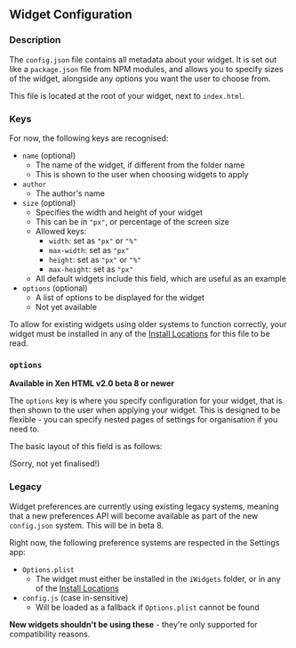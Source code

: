 ## Widget Configuration
### Description

The `config.json` file contains all metadata about your widget. It is set out like a `package.json` file from NPM modules, and allows you to specify sizes of the widget, alongside any options you want the user to choose from.

This file is located at the root of your widget, next to `index.html`.

### Keys

For now, the following keys are recognised:

- `name` (optional)
    - The name of the widget, if different from the folder name
    - This is shown to the user when choosing widgets to apply
- `author`
    - The author's name
- `size` (optional)
    - Specifies the width and height of your widget
    - This can be in `"px"`, or percentage of the screen size
    - Allowed keys:
        - `width`: set as `"px"` or `"%"`
        - `max-width`: set as `"px"`
        - `height`: set as `"px"` or `"%"`
        - `max-height`: set as `"px"`
    - All default widgets include this field, which are useful as an example
- `options` (optional)
    - A list of options to be displayed for the widget
    - Not yet available

To allow for existing widgets using older systems to function correctly, your widget must be installed in any of the [Install Locations](layout.html) for this file to be read.

### `options`

**Available in Xen HTML v2.0 beta 8 or newer**

The `options` key is where you specify configuration for your widget, that is then shown to the user when applying your widget. This is designed to be flexible - you can specify nested pages of settings for organisation if you need to.

The basic layout of this field is as follows:

(Sorry, not yet finalised!)

### Legacy

Widget preferences are currently using existing legacy systems, meaning that a new preferences API will become available as part of the new `config.json` system. This will be in beta 8.

Right now, the following preference systems are respected in the Settings app:

- `Options.plist`
    - The widget must either be installed in the `iWidgets` folder, or in any of the [Install Locations](layout.html)
- `config.js` (case in-sensitive)
    - Will be loaded as a fallback if `Options.plist` cannot be found

**New widgets shouldn't be using these** - they're only supported for compatibility reasons.